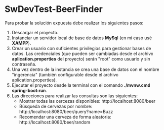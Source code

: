 # SwDevTest-BeerFinder

Para probar la solución expuesta debe realizar los siguientes pasos:
1. Descargar el proyecto.
2. Instanciar un servidor local de base de datos **MySql** (en mi caso usé **XAMPP**).
3. Crear un usuario con suficientes privilegios para gestionar bases de datos. Las credenciales (que pueden ser cambiadas desde el archivo **aplication.properties** del proyecto) serán "root" como usuario y sin contraseña.
4. Una vez dentro de la instancia se crea una base de datos con el nombre "ingerencia" (también configurable desde el archivo aplication.properties).
5. Ejecutar el proyecto desde la terminal con el comando **./mvnw.cmd spring-boot:run**.
6. Las direcciones para realizar las consultas son las siguientes:
   - Mostrar todas las cercezas disponibles: http://localhost:8080/beer
   - Búsqueda de cervezas por nombre: http://localhost:8080/beer/query?name=Buzz
   - Recomendar una cerveza de forma aleatoria: http://localhost:8080/beer/random
